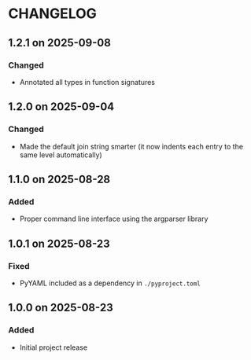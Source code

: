 # CHANGELOG

## 1.2.1 on 2025-09-08

### Changed

- Annotated all types in function signatures

## 1.2.0 on 2025-09-04

### Changed

- Made the default join string smarter (it now indents each entry to the same
  level automatically)

## 1.1.0 on 2025-08-28

### Added

- Proper command line interface using the argparser library

## 1.0.1 on 2025-08-23

### Fixed

- PyYAML included as a dependency in `./pyproject.toml`

## 1.0.0 on 2025-08-23

### Added

- Initial project release
